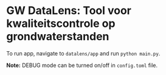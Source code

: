 # GW DataLens: Tool voor kwaliteitscontrole op grondwaterstanden 

To run app, navigate to `datalens/app` and run `python main.py`.

**Note:** DEBUG mode can be turned on/off in `config.toml` file.
